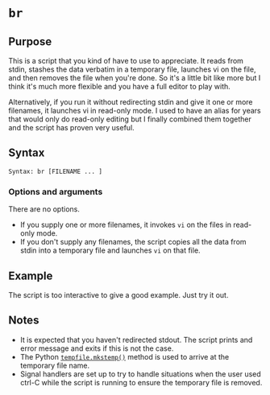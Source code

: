 # `br`

## Purpose
This is a script that you kind of have to use to appreciate. It reads from stdin, stashes the data verbatim in a temporary file, launches vi on the file, and then removes the file when you're done. So it's a little bit like more but I think it's much more flexible and you have a full editor to play with. 

Alternatively, if you run it without redirecting stdin and give it one or more filenames, it launches vi in read-only mode. I used to have an alias for years that would only do read-only editing but I finally combined them together and the script has proven very useful.

## Syntax
```
Syntax: br [FILENAME ... ]
```

### Options and arguments
There are no options.

- If you supply one or more filenames, it invokes `vi` on the files in read-only mode.
- If you don't supply any filenames, the script copies all the data from stdin into a temporary file and launches `vi` on that file.

## Example
The script is too interactive to give a good example. Just try it out.

## Notes

- It is expected that you haven't redirected stdout.  The script prints and error message and exits if this is not the case.
- The Python [`tempfile.mkstemp()`](https://docs.python.org/2/library/tempfile.html) method is used to arrive at the temporary file name.
- Signal handlers are set up to try to handle situations when the user used ctrl-C while the script is running to ensure the temporary file is removed.
